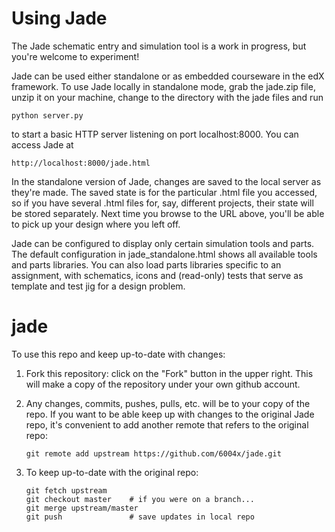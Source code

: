 Using Jade
=====

The Jade schematic entry and simulation tool is a work in progress,
but you're welcome to experiment!

Jade can be used either standalone or as embedded courseware in the
edX framework.  To use Jade locally in standalone mode, grab the jade.zip
file, unzip it on your machine, change to the directory with the jade
files and run

    python server.py

to start a basic HTTP server listening on port localhost:8000.
You can access Jade at

    http://localhost:8000/jade.html

In the standalone version of Jade, changes are saved to the local
server as they're made.  The saved state is for the particular .html
file you accessed, so if you have several .html files for, say,
different projects, their state will be stored separately.  Next time
you browse to the URL above, you'll be able to pick up your design
where you left off.

Jade can be configured to display only certain simulation tools and
parts.  The default configuration in jade_standalone.html shows all
available tools and parts libraries.  You can also load parts libraries
specific to an assignment, with schematics, icons and (read-only) tests
that serve as template and test jig for a design problem.

jade
====

To use this repo and keep up-to-date with changes:

1.  Fork this repository: click on the "Fork" button in the upper
    right.  This will make a copy of the repository under your own
    github account.

2.  Any changes, commits, pushes, pulls, etc. will be to your copy
    of the repo.  If you want to be able keep up with changes to the
    original Jade repo, it's convenient to add another remote that
    refers to the original repo:

        git remote add upstream https://github.com/6004x/jade.git

3.  To keep up-to-date with the original repo:

        git fetch upstream
        git checkout master    # if you were on a branch...
        git merge upstream/master
        git push               # save updates in local repo

